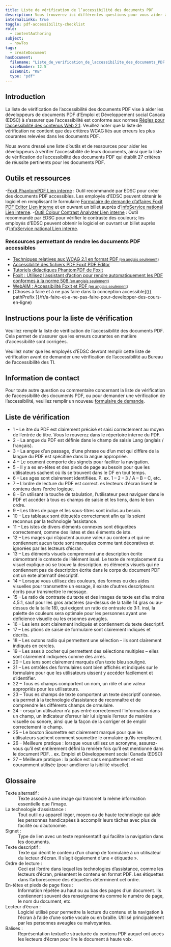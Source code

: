 ```yaml
---
title: Liste de vérification de l’accessibilité des documents PDF
description: Vous trouverez ici différentes questions pour vous aider à savoir si votre document pdf est accessible ou non.
internalLinks: true
toggle: pdf-accessibility-checklist
role:
  - contentAuthoring
subject:
  - howTos
tags:
  - createDocument
hasDocument:
  filename: "Liste_de_verification_de_laccessibilite_des_documents_PDF.pdf"
  sizeNumber: 12.5
  sizeUnit: "KB"
  type: "pdf"
---
```


## Introduction

La liste de vérification de l’accessibilité des documents PDF vise à aider les développeurs de documents PDF d’Emploi et Développement social Canada (<abbr>EDSC</abbr>) à s’assurer que l’accessibilité est conforme aux normes [Règles pour l’accessibilité des contenus Web 2.1](https://www.w3.org/Translations/WCAG21-fr/). Veuillez noter que la liste de vérification ne contient que des critères WCAG liés aux erreurs les plus courantes relevées dans les documents PDF.

Nous avons dressé une liste d’outils et de ressources pour aider les développeurs à vérifier l’accessibilité de leurs documents, ainsi que la liste de vérification de l’accessibilité des documents PDF qui établit 27 critères de réussite pertinents pour les documents PDF.

## Outils et ressources

-[Foxit PhantomPDF Lien interne](http://iservice.prv/fra/giti/catalogue/service_logiciels_applications/foxit_phantomPDF_business.shtml) : Outil recommandé par EDSC pour créer des documents PDF accessibles. Les employés d’EDSC peuvent obtenir le logiciel en remplissant le formulaire [Formulaire de demande d’affaires Foxit PDF Editor Lien interne](https://dialogue/grp/EWCS-SCEW/SiteAssets/SitePages/License%20Request%20Forms/Foxit%20PhantomPDF%20Business%20Request%20form.docx) et en ouvrant un billet auprès d’[InfoService national Lien interne](http://srmis-sigdi-iagent.prv/).
-[Outil Colour Contrast Analyzer Lien interne](http://esdc.prv/fr/dgiit/se/smle/cenw/outils/index-fra.shtml#colour) : Outil recommandé par EDSC pour vérifier le contraste des couleurs; les employés d’EDSC peuvent obtenir le logiciel en ouvrant un billet auprès d’[InfoService national Lien interne](http://srmis-sigdi-iagent.prv/).

### Ressources permettant de rendre les documents PDF accessibles

- <a href="http://www.w3.org/WAI/WCAG21/Techniques/#pdf">Techniques relatives aux WCAG 2.1 en format PDF<small> (en anglais seulement)</small></a>
- [Accessibilité des fichiers PDF Foxit PDF Editor](https://www.foxitsoftware.com/fr/solution/accessibility/)
- [Tutoriels didactiques PhantomPDF de Foxit](https://www.foxitsoftware.com/fr/support/tutorial/?from=foxit%20phantompdf_business&utm_source=client-app)
- <a href="https://www.foxitsoftware.com/blog/use-action-wizard-to-automatically-make-pdfs-508-compliant/">Foxit : Utilisez l’assistant d’action pour rendre automatiquement les PDF conformes à la norme 508<small> (en anglais seulement)</small></a>
- <a href="https://webaim.org/techniques/foxit/">WebAIM : Accessibilité Foxit et PDF<small> (en anglais seulement)</small></a>
- [Choses à faire et à ne pas faire dans la conception accessible]({{ pathPrefix }}/fr/a-faire-et-a-ne-pas-faire-pour-developper-des-cours-en-ligne)

## Instructions pour la liste de vérification

Veuillez remplir la liste de vérification de l’accessibilité des documents PDF. Cela permet de s’assurer que les erreurs courantes en matière d’accessibilité sont corrigées.

Veuillez noter que les employés d’EDSC devront remplir cette liste de vérification avant de demander une vérification de l’accessibilité au Bureau de l’accessibilité des TI.

## Information de contact

Pour toute autre question ou commentaire concernant la liste de vérification de l’accessibilité des documents PDF, ou pour demander une vérification de l’accessibilité, veuillez remplir un nouveau [formulaire de demande](https://a11yrmt.ca/newrequest-fr.php).

## Liste de vérification

<ul class="list-unstyled mrgn-tp-lg mrgn-lft-lg">
<li class="mrgn-bttm-md"><span class="far fa-square mrgn-rght-md" aria-hidden="true"></span>1 &ndash; Le itre du PDF est clairement précisé et saisi correctement au moyen de l’entrée de titre. Vous le rouverez dans le répertoire interne du PDF.</li>
<li class="mrgn-bttm-md"><span class="far fa-square mrgn-rght-md" aria-hidden="true"></span>2 &ndash; La angue du PDF est définie dans le champ de saisie Lang (anglais / français).</li>
<li class="mrgn-bttm-md"><span class="far fa-square mrgn-rght-md" aria-hidden="true"></span>3 &ndash; La angue d’un passage, d’une phrase ou d’un mot qui diffère de la langue du PDF est spécifiée dans la angue appropriée. </li>
<li class="mrgn-bttm-md"><span class="far fa-square mrgn-rght-md" aria-hidden="true"></span>4 &ndash; Le ocument comporte des signets pour faciliter la navigation.</li>
<li class="mrgn-bttm-md"><span class="far fa-square mrgn-rght-md" aria-hidden="true"></span>5 &ndash; Il y a es en-têtes et des pieds de page au besoin pour que les utilisateurs sachent où ils se trouvent dans le DF en tout temps.</li>
<li class="mrgn-bttm-md"><span class="far fa-square mrgn-rght-md" aria-hidden="true"></span>6 &ndash; Les ages sont clairement identifiées. P. ex. 1 – 2 – 3 / A – B – C, etc.</li>
<li class="mrgn-bttm-md"><span class="far fa-square mrgn-rght-md" aria-hidden="true"></span>7 &ndash; L’ordre de lecture du PDF est correct. es lecteurs d’écran lisent le contenu dans l’ordre logique.</li>
<li class="mrgn-bttm-md"><span class="far fa-square mrgn-rght-md" aria-hidden="true"></span>8 &ndash; En utilisant la touche de tabulation, l’utilisateur peut naviguer dans le PDF et accéder à tous es champs de saisie et les liens, dans le bon ordre.</li>
<li class="mrgn-bttm-md"><span class="far fa-square mrgn-rght-md" aria-hidden="true"></span>9 &ndash; Les titres de page et les sous-titres sont inclus au besoin.</li>
<li class="mrgn-bttm-md"><span class="far fa-square mrgn-rght-md" aria-hidden="true"></span>10 &ndash; Les tableaux sont étiquetés correctement afin qu’ils soient reconnus par la technologie ’assistance.</li>
<li class="mrgn-bttm-md"><span class="far fa-square mrgn-rght-md" aria-hidden="true"></span>11 &ndash; Les istes de divers éléments connexes sont étiquetées correctement, comme des listes et des éléments de iste. </li>
<li class="mrgn-bttm-md"><span class="far fa-square mrgn-rght-md" aria-hidden="true"></span>12 &ndash; Les mages qui n’ajoutent aucune valeur au contenu et qui ne contiennent aucun texte sont marquées comme tant décoratives et ignorées par les lecteurs d’écran.</li>
<li class="mrgn-bttm-md"><span class="far fa-square mrgn-rght-md" aria-hidden="true"></span>13 &ndash; Les éléments visuels comprennent une description écrite démontrant le contexte de l’élément isuel. Le texte de remplacement du visuel explique où se trouve la description. es éléments visuels qui ne contiennent pas de description écrite dans le corps du document PDF ont un exte alternatif descriptif.</li>
<li class="mrgn-bttm-md"><span class="far fa-square mrgn-rght-md" aria-hidden="true"></span>14 &ndash; Lorsque vous utilisez des couleurs, des formes ou des aides visuelles pour transmettre un essage, il existe d’autres descripteurs écrits pour transmettre le message.</li>
<li class="mrgn-bttm-md"><span class="far fa-square mrgn-rght-md" aria-hidden="true"></span>15 &ndash; Le ratio de contraste du texte et des images de texte est d’au moins 4,5:1, sauf pour les gros aractères (au-dessus de la taille 14 gras ou au-dessus de la taille 18), qui exigent un ratio de ontraste de 3:1. insi, la palette de couleurs sera optimale pour les personnes ayant une déficience visuelle ou les ersonnes aveugles.</li>
<li class="mrgn-bttm-md"><span class="far fa-square mrgn-rght-md" aria-hidden="true"></span>16 &ndash; Les iens sont clairement indiqués et contiennent du texte descriptif. </li>
<li class="mrgn-bttm-md"><span class="far fa-square mrgn-rght-md" aria-hidden="true"></span>17 &ndash; Les ptions de saisie de formulaire sont clairement indiqués et décrits.</li>
<li class="mrgn-bttm-md"><span class="far fa-square mrgn-rght-md" aria-hidden="true"></span>18 &ndash; Les outons radio qui permettent une sélection – ils sont clairement indiqués en cercles.</li>
<li class="mrgn-bttm-md"><span class="far fa-square mrgn-rght-md" aria-hidden="true"></span>19 &ndash; Les ases à cocher qui permettent des sélections multiples – elles sont clairement indiquées comme des arrés.</li>
<li class="mrgn-bttm-md"><span class="far fa-square mrgn-rght-md" aria-hidden="true"></span>20 &ndash; Les iens sont clairement marqués d’un texte bleu souligné.</li>
<li class="mrgn-bttm-md"><span class="far fa-square mrgn-rght-md" aria-hidden="true"></span>21 &ndash; Les ontrôles des formulaires sont bien affichés et indiqués sur le formulaire pour que les utilisateurs uissent y accéder facilement et s’identifier.</li>
<li class="mrgn-bttm-md"><span class="far fa-square mrgn-rght-md" aria-hidden="true"></span>22 &ndash; Tous es champs comportent un nom, un rôle et une valeur appropriés pour les utilisateurs.</li>
<li class="mrgn-bttm-md"><span class="far fa-square mrgn-rght-md" aria-hidden="true"></span>23 &ndash; Tous es champs de texte comportent un texte descriptif connexe. ela permet à la technologie d’assistance de reconnaître et de comprendre les différents champs de ormulaire.</li>
<li class="mrgn-bttm-md"><span class="far fa-square mrgn-rght-md" aria-hidden="true"></span>24 &ndash; orsqu’un utilisateur n’a pas entré correctement l’information dans un champ, un indicateur d’erreur lair lui signale l’erreur de manière visuelle ou sonore, ainsi que la façon de la corriger et de emplir correctement le champ.</li>
<li class="mrgn-bttm-md"><span class="far fa-square mrgn-rght-md" aria-hidden="true"></span>25 &ndash; Le bouton Soumettre est clairement marqué pour que les utilisateurs sachent comment soumettre le ormulaire qu’ils remplissent.</li>
<li class="mrgn-bttm-md"><span class="far fa-square mrgn-rght-md" aria-hidden="true"></span>26 &ndash; Meilleure pratique : lorsque vous utilisez un acronyme, assurez-vous qu’il est entièrement défini la remière fois qu’il est mentionné dans le document PDF. . ex. Emploi et Développement social Canada (<abbr>EDSC</abbr>)</li>
<li class="mrgn-bttm-md"><span class="far fa-square mrgn-rght-md" aria-hidden="true"></span>27 &ndash; Meilleure pratique : la police est sans empattement et est couramment utilisée (pour améliorer la isibilité visuelle).
</ul>

## Glossaire

<dl>
<dt>Texte alternatif :</dt>
<dd>Texte associé à une image qui transmet la même information essentielle que l’image.</dd>
<dt>La technologie d’assistance :</dt>
<dd>Tout outil ou appareil léger, moyen ou de haute technologie qui aide les personnes handicapées à accomplir leurs tâches avec plus de facilité ou d’autonomie.</dd>
<dt>Signet :</dt>
<dd>Type de lien avec un texte représentatif qui facilite la navigation dans les documents.</dd>
<dt>Texte descriptif :</dt>
<dd>Texte qui décrit le contenu d’un champ de formulaire à un utilisateur du lecteur d’écran. Il s’agit également d’une « étiquette ».</dd>
<dt>Ordre de lecture :</dt>
<dd>Ceci est l’ordre dans lequel les technologies d’assistance, comme les lecteurs d’écran, présentent le contenu en format PDF. Les étiquettes dans l’arborescence des étiquettes déterminent cet ordre.</dd>
<dt>En-têtes et pieds de page fixes :</dt>
<dd>Information répétée au haut ou au bas des pages d’un document. Ils contiennent souvent des renseignements comme le numéro de page, le nom du document, etc.</dd>
<dt>Lecteur d’écran :</dt>
<dd>Logiciel utilisé pour permettre la lecture du contenu et la navigation à l’écran à l’aide d’une sortie vocale ou en braille. Utilisé principalement par les personnes aveugles ou malvoyantes.</dd>
<dt>Balises :</dt>
<dd>Représentation textuelle structurée du contenu PDF auquel ont accès les lecteurs d’écran pour lire le document à haute voix.</dd>
</dl>

